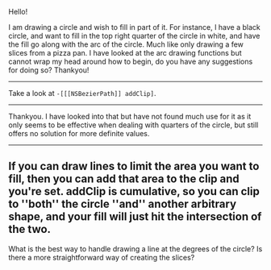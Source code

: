 Hello!

I am drawing a circle and wish to fill in part of it.  For instance, I have a black circle, and want to fill in the top right quarter of the circle in white, and have the fill go along with the arc of the circle.  Much like only drawing a few slices from a pizza pan.  I have looked at the arc drawing functions but cannot wrap my head around how to begin, do you have any suggestions for doing so? Thankyou!

----
Take a look at <code>-[[[NSBezierPath]] addClip]</code>.

----

Thankyou.  I have looked into that but have not found much use for it as it only seems to be effective when dealing with quarters of the circle, but still offers no solution for more definite values.

----
If you can draw lines to limit the area you want to fill, then you can add that area to the clip and you're set. addClip is cumulative, so you can clip to ''both'' the circle ''and'' another arbitrary shape, and your fill will just hit the intersection of the two.
----
What is the best way to handle drawing a line at the degrees of the circle?  Is there a more straightforward way of creating the slices?